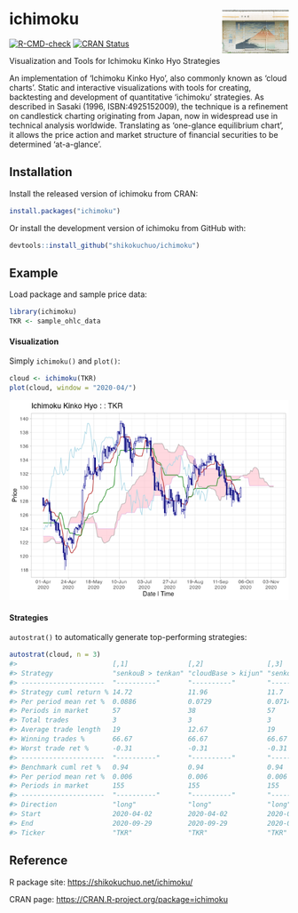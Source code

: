 
<!-- README.md is generated from README.Rmd. Please edit that file -->

# ichimoku <img src='man/figures/logo.jpg' align="right" height="79" />

<!-- badges: start -->

[![R-CMD-check](https://github.com/shikokuchuo/ichimoku/actions/workflows/R-CMD-check.yaml/badge.svg)](https://github.com/shikokuchuo/ichimoku/actions/workflows/R-CMD-check.yaml)
[![CRAN
Status](https://www.r-pkg.org/badges/version/ichimoku)](https://CRAN.R-project.org/package=ichimoku)
<!-- badges: end -->

Visualization and Tools for Ichimoku Kinko Hyo Strategies

An implementation of ‘Ichimoku Kinko Hyo’, also commonly known as ‘cloud
charts’. Static and interactive visualizations with tools for creating,
backtesting and development of quantitative ‘ichimoku’ strategies. As
described in Sasaki (1996, ISBN:4925152009), the technique is a
refinement on candlestick charting originating from Japan, now in
widespread use in technical analysis worldwide. Translating as
‘one-glance equilibrium chart’, it allows the price action and market
structure of financial securities to be determined ‘at-a-glance’.

## Installation

Install the released version of ichimoku from CRAN:

``` r
install.packages("ichimoku")
```

Or install the development version of ichimoku from GitHub with:

``` r
devtools::install_github("shikokuchuo/ichimoku")
```

## Example

Load package and sample price data:

``` r
library(ichimoku)
TKR <- sample_ohlc_data
```

#### Visualization

Simply `ichimoku()` and `plot()`:

``` r
cloud <- ichimoku(TKR)
plot(cloud, window = "2020-04/")
```

<img src="man/figures/README-plot-1.png" width="672" width="480" />

#### Strategies

`autostrat()` to automatically generate top-performing strategies:

``` r
autostrat(cloud, n = 3)
#>                        [,1]               [,2]                [,3]             
#> Strategy               "senkouB > tenkan" "cloudBase > kijun" "senkouB > kijun"
#> ---------------------  "----------"       "----------"        "----------"     
#> Strategy cuml return % 14.72              11.96               11.7             
#> Per period mean ret %  0.0886             0.0729              0.0714           
#> Periods in market      57                 38                  57               
#> Total trades           3                  3                   3                
#> Average trade length   19                 12.67               19               
#> Winning trades %       66.67              66.67               66.67            
#> Worst trade ret %      -0.31              -0.31               -0.31            
#> ---------------------  "----------"       "----------"        "----------"     
#> Benchmark cuml ret %   0.94               0.94                0.94             
#> Per period mean ret %  0.006              0.006               0.006            
#> Periods in market      155                155                 155              
#> ---------------------  "----------"       "----------"        "----------"     
#> Direction              "long"             "long"              "long"           
#> Start                  2020-04-02         2020-04-02          2020-04-02       
#> End                    2020-09-29         2020-09-29          2020-09-29       
#> Ticker                 "TKR"              "TKR"               "TKR"
```

## Reference

R package site: <https://shikokuchuo.net/ichimoku/>

CRAN page: <https://CRAN.R-project.org/package=ichimoku>
